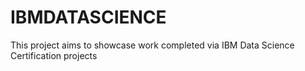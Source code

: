 # IBMDATASCIENCE
This project aims to showcase work completed via IBM Data Science Certification projects
